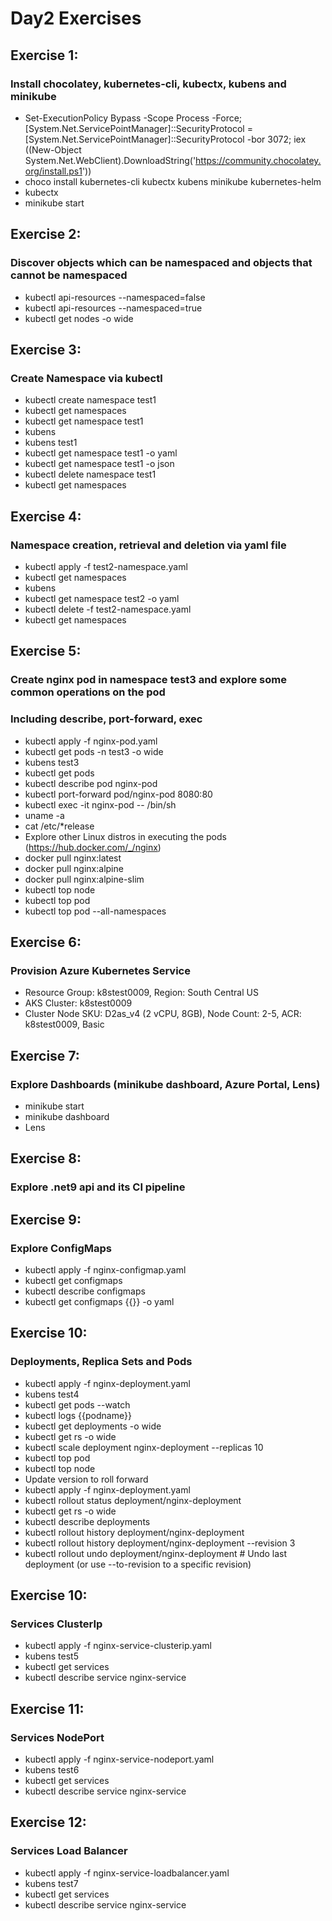 # Day2 Exercises
## Exercise 1:
### Install chocolatey, kubernetes-cli, kubectx, kubens and minikube 
- Set-ExecutionPolicy Bypass -Scope Process -Force; [System.Net.ServicePointManager]::SecurityProtocol = [System.Net.ServicePointManager]::SecurityProtocol -bor 3072; iex ((New-Object System.Net.WebClient).DownloadString('https://community.chocolatey.org/install.ps1'))
- choco install kubernetes-cli kubectx kubens minikube kubernetes-helm
- kubectx
- minikube start

## Exercise 2:
### Discover objects which can be namespaced and objects that cannot be namespaced
- kubectl api-resources --namespaced=false
- kubectl api-resources --namespaced=true
- kubectl get nodes -o wide

## Exercise 3:
### Create Namespace via kubectl
- kubectl create namespace test1
- kubectl get namespaces
- kubectl get namespace test1
- kubens
- kubens test1
- kubectl get namespace test1 -o yaml
- kubectl get namespace test1 -o json
- kubectl delete namespace test1
- kubectl get namespaces

## Exercise 4:
### Namespace creation, retrieval and deletion via yaml file
- kubectl apply -f test2-namespace.yaml
- kubectl get namespaces
- kubens
- kubectl get namespace test2 -o yaml
- kubectl delete -f test2-namespace.yaml
- kubectl get namespaces

## Exercise 5: 
### Create nginx pod in namespace test3 and explore some common operations on the pod
### Including describe, port-forward, exec
- kubectl apply -f nginx-pod.yaml
- kubectl get pods -n test3 -o wide
- kubens test3
- kubectl get pods
- kubectl describe pod nginx-pod
- kubectl port-forward pod/nginx-pod 8080:80
- kubectl exec -it nginx-pod -- /bin/sh
- uname -a
- cat /etc/*release
- Explore other Linux distros in executing the pods (https://hub.docker.com/_/nginx)
- docker pull nginx:latest
- docker pull nginx:alpine
- docker pull nginx:alpine-slim
- kubectl top node
- kubectl top pod
- kubectl top pod --all-namespaces

## Exercise 6:
### Provision Azure Kubernetes Service 
- Resource Group: k8stest0009, Region: South Central US
- AKS Cluster: k8stest0009
- Cluster Node SKU: D2as_v4 (2 vCPU, 8GB), Node Count: 2-5, ACR: k8stest0009, Basic

## Exercise 7:
### Explore Dashboards (minikube dashboard, Azure Portal, Lens)
- minikube start
- minikube dashboard
- Lens

## Exercise 8:
### Explore .net9 api and its CI pipeline

## Exercise 9:
### Explore ConfigMaps
- kubectl apply -f nginx-configmap.yaml
- kubectl get configmaps
- kubectl describe configmaps
- kubectl get configmaps {{}} -o yaml

## Exercise 10:
### Deployments, Replica Sets and Pods
- kubectl apply -f nginx-deployment.yaml
- kubens test4
- kubectl get pods --watch
- kubectl logs {{podname}}
- kubectl get deployments -o wide
- kubectl get rs -o wide
- kubectl scale deployment nginx-deployment --replicas 10
- kubectl top pod
- kubectl top node
- Update version to roll forward
- kubectl apply -f nginx-deployment.yaml
- kubectl rollout status deployment/nginx-deployment
- kubectl get rs -o wide
- kubectl describe deployments
- kubectl rollout history deployment/nginx-deployment
- kubectl rollout history deployment/nginx-deployment --revision 3
- kubectl rollout undo deployment/nginx-deployment # Undo last deployment (or use --to-revision to a specific revision)

## Exercise 10:
### Services ClusterIp
- kubectl apply -f nginx-service-clusterip.yaml
- kubens test5
- kubectl get services
- kubectl describe service nginx-service

## Exercise 11:
### Services NodePort
- kubectl apply -f nginx-service-nodeport.yaml
- kubens test6
- kubectl get services
- kubectl describe service nginx-service

## Exercise 12:
### Services Load Balancer
- kubectl apply -f nginx-service-loadbalancer.yaml
- kubens test7
- kubectl get services
- kubectl describe service nginx-service